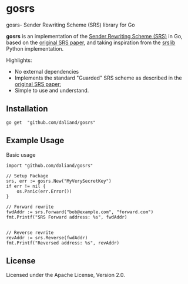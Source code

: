 # gosrs
gosrs- Sender Rewriting Scheme (SRS) library for Go

**gosrs** is an implementation of the [Sender Rewriting Scheme (SRS)](https://en.wikipedia.org/wiki/Sender_Rewriting_Scheme) in Go, based on the [original SRS paper](http://www.libsrs2.org/srs/srs.pdf), and taking inspiration from the [srslib](https://github.com/jichu4n/srslib) Python implementation.

Highlights:

* No external dependencies
* Implements the standard "Guarded" SRS scheme as described in the [original SRS paper](http://www.libsrs2.org/srs/srs.pdf);
* Simple to use and understand.

## Installation
```
go get  "github.com/daliand/gosrs"
```

## Example Usage

Basic usage 
```
import "github.com/daliand/gosrs"

// Setup Package
srs, err := gosrs.New("MyVerySecretKey")
if err != nil {
    os.Panic(err.Error())
}

// Forward rewrite
fwdAddr := srs.Forward("bob@example.com", "forward.com")
fmt.Printf("SRS Forward address: %s", fwdAddr)


// Reverse revrite
revAddr := srs.Reverse(fwdAddr)
fmt.Printf("Reversed address: %s", revAddr)
```

## License

Licensed under the Apache License, Version 2.0.
